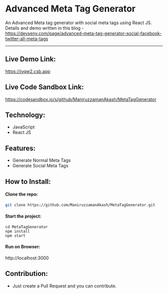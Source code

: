 # Advanced Meta Tag Generator

An Advanced Meta tag generator with social meta tags using React JS. Details and demo written in this blog - https://devsenv.com/page/advanced-meta-tag-generator-social-facebook-twitter-all-meta-tags

---

## Live Demo Link:

https://jyqw2.csb.app

## Live Code Sandbox Link:

https://codesandbox.io/s/github/ManiruzzamanAkash/MetaTagGenerator

## Technology:

- JavaScript
- React JS

## Features:

- Generate Normal Meta Tags
- Generate Social Meta Tags

## How to Install:

#### Clone the repo:
```bash
git clone https://github.com/ManiruzzamanAkash/MetaTagGenerator.git
```

#### Start the project:
```
cd MetaTagGenerator
npm install
npm start
```

#### Run on Browser:
http://localhost:3000


## Contribution:

- Just create a Pull Request and you can contribute.
